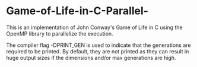 # Game-of-Life-in-C-Parallel-

This is an implementation of John Conway's Game of Life in C using the OpenMP library to parallelize the execution.

The compiler flag -DPRINT_GEN is used to indicate that the generations are required to be printed. 
By default, they are not printed as they can result in huge output sizes if the dimensions and/or max generations are high.
